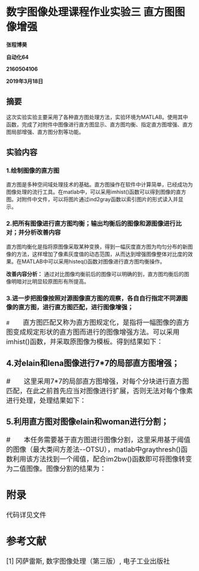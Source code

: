  
 
 
# 数字图像处理课程作业实验三 直方图图像增强

**张程博昊**

**自动化64**

**2160504106**

**2019年3月18日**

 

## 摘要

这次实验实验主要采用了各种直方图处理方法，实验环境为MATLAB。使用其中函数，完成了对附件中图像进行直方图显示、直方图均衡、指定直方图增强、直方图局部增强、直方图分割等功能。

 

## 实验内容

### 1.绘制图像的直方图

直方图是多种空间域处理技术的基础。直方图操作在软件中计算简单，已经成功为图像处理的流行工具。在matlab中，可以采用imhist()函数可以得到图像的直方图。对附件中文件，可以将图片通过ind2gray函数以索引图片的形式读入并显示。
 

### 2.把所有图像进行直方图均衡；输出均衡后的图像和源图像进行比对；并分析改善内容

直方图均衡化是指将原图像采取某种变换，得到一幅灰度直方图为均匀分布的新图像的方法，这样增加了像素灰度值的动态范围，从而达到增强图像整体对比度的效果。在MATLAB中可以采用histeq()函数对图像进行直方图均衡操作。


**改善内容分析：**
通过对比图像均衡前后的图像可以明确的到，直方图均衡后的图像明暗对比明显较原图形有所提高。

 

### 3.进一步把图像按照对源图像直方图的观察，各自自行指定不同源图像的直方图，进行直方图匹配，进行图像增强；


#<font size=4>&emsp;&emsp;直方图匹配又称为直方图规定化，是指将一幅图像的直方图变成规定形状的直方图而进行的图像增强方法。可以采用imhist()函数，并采取原图像为模板。得到结果如下：




### 4.对elain和lena图像进行7*7的局部直方图增强；
#<font size=4>&emsp;&emsp;这里采用7*7的局部直方图增强，对每个分块进行直方图匹配，在此之前首先应当对图像进行扩展，否则无法对每个像素进行处理，处理结果如下：




### 5.利用直方图对图像elain和woman进行分割；
#<font size=4>&emsp;&emsp;本任务需要基于直方图进行图像分割，这里采用基于阈值的图像（最大类间方差法--OTSU），matlab中graythresh()函数利用该方法找到一个阈值，配合im2bw()函数即可将图像转变为二值图像。图像分割的结果为：

 

## 附录

代码详见文件

 

## 参考文献

[1] 冈萨雷斯, 数字图像处理（第三版）, 电子工业出版社

